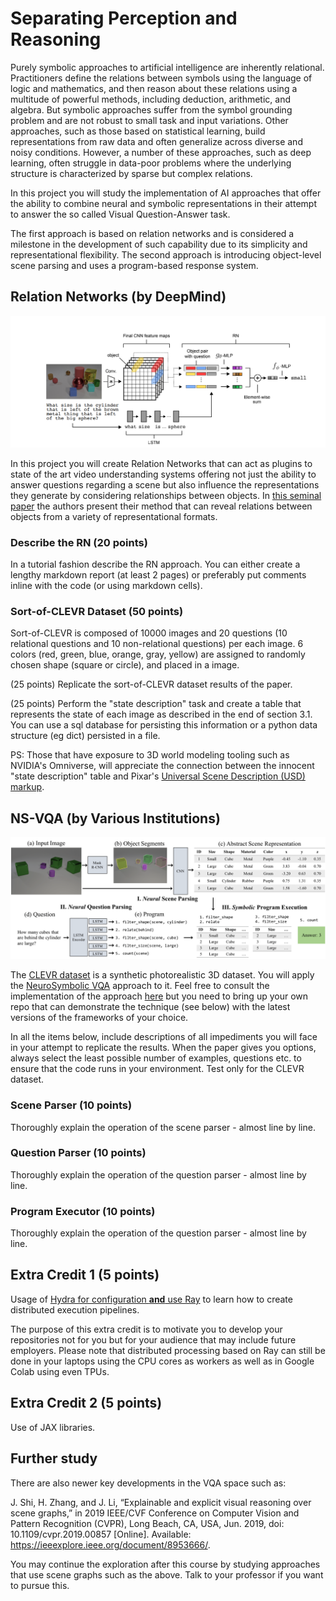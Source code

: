 # Separating Perception and Reasoning

Purely symbolic approaches to artificial intelligence are inherently relational. Practitioners define
the relations between symbols using the language of logic and mathematics, and then reason about
these relations using a multitude of powerful methods, including deduction, arithmetic, and algebra.
But symbolic approaches suffer from the symbol grounding problem and are not robust to small
task and input variations. Other approaches, such as those based on statistical learning, build
representations from raw data and often generalize across diverse and noisy conditions. However,
a number of these approaches, such as deep learning, often struggle in data-poor problems where the
underlying structure is characterized by sparse but complex relations.

In this project you will study the implementation of AI approaches that offer the ability to combine neural and symbolic representations in their attempt to answer the so called Visual Question-Answer task. 

The first approach is based on relation networks and is considered a milestone in the development of such capability due to its simplicity and representational flexibility. The second approach is introducing object-level scene parsing and uses a program-based response system. 


## Relation Networks (by DeepMind)

![](images/relation-networks.png)

In this project you will create Relation Networks that can act as plugins to state of the art video understanding systems offering not just the ability to answer questions regarding a scene but also influence the representations they generate by considering relationships between objects.   In [this seminal paper](https://arxiv.org/pdf/1706.01427.pdf) the authors present their method that can reveal relations between objects from a variety of representational formats. 

### Describe the RN (20 points)

In a tutorial fashion describe the RN approach. You can either create a lengthy markdown report (at least 2 pages) or preferably put comments inline with the code (or using markdown cells).

### Sort-of-CLEVR Dataset (50 points)

Sort-of-CLEVR is composed of 10000 images and 20 questions (10 relational questions and 10 non-relational questions) per each image. 6 colors (red, green, blue, orange, gray, yellow) are assigned to randomly chosen shape (square or circle), and placed in a image.

(25 points) Replicate the sort-of-CLEVR dataset results of the paper.  

(25 points) Perform the "state description" task and create a table that represents the state of each image as described in the end of section 3.1. You can use a sql database for persisting this information or a python data structure (eg dict) persisted in a file.  

PS: Those that have exposure to 3D world modeling tooling such as NVIDIA's Omniverse,  will appreciate the connection between the innocent "state description" table and Pixar's [Universal Scene Description (USD) markup](https://developer.nvidia.com/usd).  


## NS-VQA (by Various Institutions)

![](images/nsvqa.png)

The [CLEVR dataset](https://knowyourdata-tfds.withgoogle.com/#tab=STATS&dataset=clevr) is a synthetic photorealistic 3D dataset. You will apply the [NeuroSymbolic VQA](https://arxiv.org/pdf/1810.02338.pdf) approach to it. Feel free to consult the implementation of the approach [here](https://github.com/kexinyi/ns-vqa) but you need to bring up your own repo that can demonstrate the technique (see below) with the latest versions of the frameworks of your choice. 

In all the items below, include descriptions of all impediments you will face in your attempt to replicate the results. When the paper gives you options, always select the least possible number of examples, questions etc. to ensure that the code runs in your environment. Test only for the CLEVR dataset. 

### Scene Parser (10 points)

Thoroughly explain the operation of the scene parser - almost line by line. 

### Question Parser (10 points)

Thoroughly explain the operation of the question parser - almost line by line. 

### Program Executor (10 points)

Thoroughly explain the operation of the question parser - almost line by line. 



## Extra Credit  1 (5 points)

Usage of [Hydra for configuration **and** use Ray](https://www.anyscale.com/blog/configuring-and-scaling-ml-with-hydra-ray) to learn how to create distributed execution pipelines. 

The purpose of this extra credit is to motivate you to develop your repositories not for you but for your audience that may include future employers. Please note that distributed processing based on Ray can still be done in your laptops using the CPU cores as workers  as well as in Google Colab using even TPUs. 

## Extra Credit 2 (5 points)

Use of JAX libraries.  


## Further study

There are also newer key developments in the VQA space such as: 

J. Shi, H. Zhang, and J. Li, “Explainable and explicit visual reasoning over scene graphs,” in 2019 IEEE/CVF Conference on Computer Vision and Pattern Recognition (CVPR), Long Beach, CA, USA, Jun. 2019, doi: 10.1109/cvpr.2019.00857 [Online]. Available: https://ieeexplore.ieee.org/document/8953666/. 

You may continue the exploration after this course by studying approaches that use scene graphs such as the above. Talk to your professor if you want to pursue this. 


















